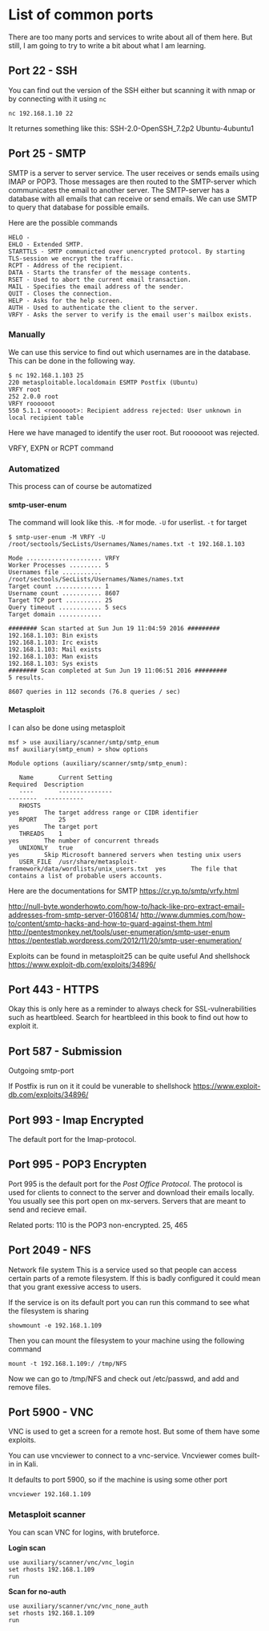 # List of common ports

There are too many ports and services to write about all of them here. But still, I am going to try to write a bit about what I am learning.

## Port 22 - SSH

You can find out the version of the SSH either but scanning it with nmap or by connecting with it using `nc`

`nc 192.168.1.10 22`

It returnes something like this:
SSH-2.0-OpenSSH_7.2p2 Ubuntu-4ubuntu1

## Port 25 - SMTP

SMTP is a server to server service. The user receives or sends emails using IMAP or POP3. Those messages are then routed to the SMTP-server which communicates the email to another server.
The SMTP-server has a database with all emails that can receive or send emails. We can use SMTP to query that database for possible emails. 

Here are the possible commands

```
HELO - 
EHLO - Extended SMTP.
STARTTLS - SMTP communicted over unencrypted protocol. By starting TLS-session we encrypt the traffic.
RCPT - Address of the recipient.
DATA - Starts the transfer of the message contents.
RSET - Used to abort the current email transaction.
MAIL - Specifies the email address of the sender.
QUIT - Closes the connection.
HELP - Asks for the help screen.
AUTH - Used to authenticate the client to the server.
VRFY - Asks the server to verify is the email user's mailbox exists.
```

### Manually
We can use this service to find out which usernames are in the database. This can be done in the following way.

```
$ nc 192.168.1.103 25                                                                               
220 metasploitable.localdomain ESMTP Postfix (Ubuntu)
VRFY root
252 2.0.0 root
VRFY roooooot
550 5.1.1 <roooooot>: Recipient address rejected: User unknown in local recipient table
```

Here we have managed to identify the user root. But roooooot was rejected.

VRFY, EXPN or RCPT command

### Automatized

This process can of course be automatized

#### smtp-user-enum
The command will look like this. `-M` for mode. `-U` for userlist. `-t` for target

```
$ smtp-user-enum -M VRFY -U /root/sectools/SecLists/Usernames/Names/names.txt -t 192.168.1.103
```
```
Mode ..................... VRFY
Worker Processes ......... 5
Usernames file ........... /root/sectools/SecLists/Usernames/Names/names.txt
Target count ............. 1
Username count ........... 8607
Target TCP port .......... 25
Query timeout ............ 5 secs
Target domain ............ 

######## Scan started at Sun Jun 19 11:04:59 2016 #########
192.168.1.103: Bin exists
192.168.1.103: Irc exists
192.168.1.103: Mail exists
192.168.1.103: Man exists
192.168.1.103: Sys exists
######## Scan completed at Sun Jun 19 11:06:51 2016 #########
5 results.

8607 queries in 112 seconds (76.8 queries / sec)
```

#### Metasploit

I can also be done using metasploit

```
msf > use auxiliary/scanner/smtp/smtp_enum 
msf auxiliary(smtp_enum) > show options

Module options (auxiliary/scanner/smtp/smtp_enum):

   Name       Current Setting                                                Required  Description
   ----       ---------------                                                --------  -----------
   RHOSTS                                                                    yes       The target address range or CIDR identifier
   RPORT      25                                                             yes       The target port
   THREADS    1                                                              yes       The number of concurrent threads
   UNIXONLY   true                                                           yes       Skip Microsoft bannered servers when testing unix users
   USER_FILE  /usr/share/metasploit-framework/data/wordlists/unix_users.txt  yes       The file that contains a list of probable users accounts.
```

Here are the documentations for SMTP
https://cr.yp.to/smtp/vrfy.html

http://null-byte.wonderhowto.com/how-to/hack-like-pro-extract-email-addresses-from-smtp-server-0160814/
http://www.dummies.com/how-to/content/smtp-hacks-and-how-to-guard-against-them.html
http://pentestmonkey.net/tools/user-enumeration/smtp-user-enum
https://pentestlab.wordpress.com/2012/11/20/smtp-user-enumeration/

Exploits can be found in metasploit25 can be quite useful 
And shellshock
https://www.exploit-db.com/exploits/34896/

## Port 443 - HTTPS

Okay this is only here as a reminder to always check for SSL-vulnerabilities such as heartbleed. Search for heartbleed in this book to find out how to exploit it.


## Port 587 - Submission

Outgoing smtp-port

If Postfix is run on it it could be vunerable to shellshock
https://www.exploit-db.com/exploits/34896/

## Port 993 - Imap Encrypted

The default port for the Imap-protocol.

## Port 995 - POP3 Encrypten

Port 995 is the default port for the *Post Office Protocol*. 
The protocol is used for clients to connect to the server and download their emails locally. 
You usually see this port open on mx-servers. Servers that are meant to send and recieve email.

Related ports: 
110 is the POP3 non-encrypted.
25, 465

## Port 2049 - NFS

Network file system
This is a service used so that people can access certain parts of a remote filesystem. If this is badly configured it could mean that you grant exessive access to users.

If the service is on its default port you can run this command to see what the filesystem is sharing
```
showmount -e 192.168.1.109
```

Then you can mount the filesystem to your machine using the following command

```
mount -t 192.168.1.109:/ /tmp/NFS
```
Now we can go to /tmp/NFS and check out /etc/passwd, and add and remove files.

## Port 5900 - VNC

VNC is used to get a screen for a remote host. But some of them have some exploits.

You can use vncviewer to connect to a vnc-service. Vncviewer comes built-in in Kali.

It defaults to port 5900, so if the machine is using some other port 
```
vncviewer 192.168.1.109
```

### Metasploit scanner

You can scan VNC for logins, with bruteforce. 

**Login scan**
```
use auxiliary/scanner/vnc/vnc_login
set rhosts 192.168.1.109
run
```

**Scan for no-auth**
```
use auxiliary/scanner/vnc/vnc_none_auth
set rhosts 192.168.1.109
run
```
